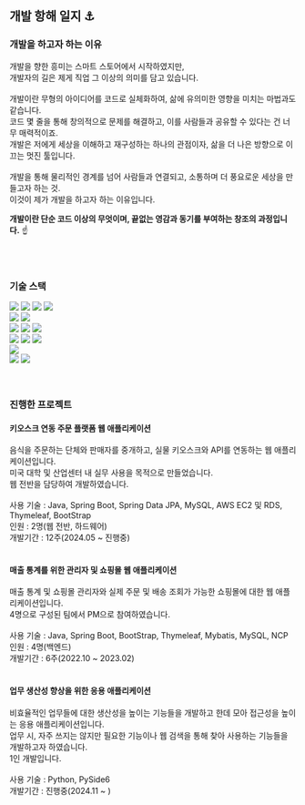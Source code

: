 ## 개발 항해 일지 ⚓

### 개발을 하고자 하는 이유
개발을 향한 흥미는 스마트 스토어에서 시작하였지만,</br>
개발자의 길은 제게 직업 그 이상의 의미를 담고 있습니다.</br></br>
개발이란 무형의 아이디어를 코드로 실체화하여, 삶에 유의미한 영향을 미치는 마법과도 같습니다.</br>
코드 몇 줄을 통해 창의적으로 문제를 해결하고, 이를 사람들과 공유할 수 있다는 건 너무 매력적이죠.</br>
개발은 저에게 세상을 이해하고 재구성하는 하나의 관점이자, 삶을 더 나은 방향으로 이끄는 멋진 툴입니다.</br></br>
개발을 통해 물리적인 경계를 넘어 사람들과 연결되고, 소통하며 더 풍요로운 세상을 만들고자 하는 것.</br>
이것이 제가 개발을 하고자 하는 이유입니다.

**개발이란 단순 코드 이상의 무엇이며, 끝없는 영감과 동기를 부여하는 창조의 과정입니다.** :point_up:

</br>
</br>

### 기술 스택
<div align="left">
	<img src="https://img.shields.io/badge/HTML5-E34F26?style=flat&logo=HTML5&logoColor=white" />
	<img src="https://img.shields.io/badge/CSS3-1572B6?style=flat&logo=CSS3&logoColor=white" />
	<img src="https://img.shields.io/badge/JavaScript-F7DF1E?style=flat&logo=JavaScript&logoColor=white" />
	<img src="https://img.shields.io/badge/JQuery-%230789AD.svg?style=flat&logo=jquery&logoColor=white" />
	</br>
	<img src="https://img.shields.io/badge/Bootstrap-7952B3?style=flat&logo=Bootstrap&logoColor=white" />
	<img src="https://img.shields.io/badge/Thymeleaf-005F0F?style=flat&logo=Thymeleaf&logoColor=white" />
	</br>
	<img src="https://img.shields.io/badge/Java-%23ED8B00?style=flat&logo=openjdk&logoColor=white" />
	<img src="https://img.shields.io/badge/SpringBoot-6DB33F?style=flat&logo=SpringBoot&logoColor=white" />
	<img src="https://img.shields.io/badge/Hibernate-59666C?style=flat&logo=Hibernate&logoColor=white" />
	</br>
	<img src="https://img.shields.io/badge/MySQL-4479A1?style=flat&logo=MySQL&logoColor=white" />
	<img src="https://img.shields.io/badge/Oracle-F80000?style=flat&logo=oracle&logoColor=white" />
	<img src="https://img.shields.io/badge/MSSQL-CC2927?style=flat&logo=microsoft%20sql%20server&logoColor=white" />
	</br>
	<img src="https://img.shields.io/badge/Git-%23F05033.svg?style=flat&logo=git&logoColor=white" />
	</br>
	<img src="https://img.shields.io/badge/AWS-%23FF9900.svg?style=flat&logo=amazon-aws&logoColor=white" />
	<img src="https://img.shields.io/badge/NCP-00A95C?style=flat&logo=linode&logoColor=white" />
</div>

</br>
</br>

### 진행한 프로젝트
#### 키오스크 연동 주문 플랫폼 웹 애플리케이션
음식을 주문하는 단체와 판매자를 중개하고, 실물 키오스크와 API를 연동하는 웹 애플리케이션입니다.</br>
미국 대학 및 산업센터 내 실무 사용을 목적으로 만들었습니다.</br>
웹 전반을 담당하여 개발하였습니다.</br></br>
사용 기술 : Java, Spring Boot, Spring Data JPA, MySQL, AWS EC2 및 RDS, Thymeleaf, BootStrap</br>
인원 : 2명(웹 전반, 하드웨어)</br>
개발기간 : 12주(2024.05 ~ 진행중)</br>
</br>
#### 매출 통계를 위한 관리자 및 쇼핑몰 웹 애플리케이션
매출 통계 및 쇼핑몰 관리자와 실제 주문 및 배송 조회가 가능한 쇼핑몰에 대한 웹 애플리케이션입니다.</br>
4명으로 구성된 팀에서 PM으로 참여하였습니다.</br></br>
사용 기술 : Java, Spring Boot, BootStrap, Thymeleaf, Mybatis, MySQL, NCP</br>
인원 : 4명(백엔드)</br>
개발기간 : 6주(2022.10 ~ 2023.02)</br>
</br>
#### 업무 생산성 향상을 위한 응용 애플리케이션
비효율적인 업무들에 대한 생산성을 높이는 기능들을 개발하고 한데 모아 접근성을 높이는 응용 애플리케이션입니다.</br>
업무 시, 자주 쓰지는 않지만 필요한 기능이나 웹 검색을 통해 찾아 사용하는 기능들을 개발하고자 하였습니다.</br>
1인 개발입니다.</br></br>
사용 기술 : Python, PySide6</br>
개발기간 : 진행중(2024.11 ~ )</br>
</br>
